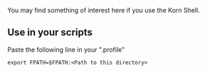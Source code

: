 You may find something of interest here if you use the Korn Shell.

## Use in your scripts

Paste the following line in your ".profile"

```ksh
export FPATH=$FPATH:<Path to this directory>
```
